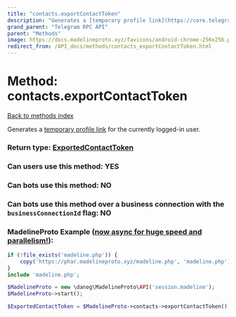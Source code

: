 ```yaml
---
title: "contacts.exportContactToken"
description: "Generates a [temporary profile link](https://core.telegram.org/api/links#temporary-profile-links) for the currently logged-in user."
grand_parent: "Telegram RPC API"
parent: "Methods"
image: https://docs.madelineproto.xyz/favicons/android-chrome-256x256.png
redirect_from: /API_docs/methods/contacts_exportContactToken.html
---
```

# Method: contacts.exportContactToken
[Back to methods index](index.html)



Generates a [temporary profile link](https://core.telegram.org/api/links#temporary-profile-links) for the currently logged-in user.



### Return type: [ExportedContactToken](/API_docs/types/ExportedContactToken.html)

### Can users use this method: **YES**


### Can bots use this method: **NO**


### Can bots use this method over a business connection with the `businessConnectionId` flag: **NO**


### MadelineProto Example ([now async for huge speed and parallelism!](https://docs.madelineproto.xyz/docs/ASYNC.html)):


```php
if (!file_exists('madeline.php')) {
    copy('https://phar.madelineproto.xyz/madeline.php', 'madeline.php');
}
include 'madeline.php';

$MadelineProto = new \danog\MadelineProto\API('session.madeline');
$MadelineProto->start();

$ExportedContactToken = $MadelineProto->contacts->exportContactToken();
```

